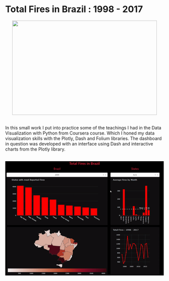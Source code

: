 # Total Fires in Brazil : 1998 - 2017

<p align="center">
  <img width="460" height="300" src="https://s2.glbimg.com/v2juTJ5cMsnO5EsgMJBNkxhC68I=/0x0:922x547/984x0/smart/filters:strip_icc()/i.s3.glbimg.com/v1/AUTH_59edd422c0c84a879bd37670ae4f538a/internal_photos/bs/2019/7/t/MfqmAuR0O72ckpmzLtng/queimada-magda.jpg">
</p>

##
In this small work I put into practice some of the teachings I had in the Data Visualization with Python from Coursera course. Which I honed my data visualization skills with the Plotly, Dash and Folium libraries.
The dashboard in question was developed with an interface using Dash and interactive charts from the Plotly library.

##


<p align="center">
  <img src="https://github.com/victor4s/fires_brazil_dashboard/blob/main/gif_dash.gif">
</p>
